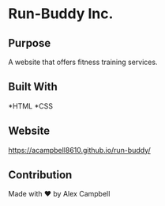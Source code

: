 # Run-Buddy Inc.

## Purpose
A website that offers fitness training services.

## Built With
*HTML
*CSS

## Website
https://acampbell8610.github.io/run-buddy/

## Contribution
Made with ❤️ by Alex Campbell
